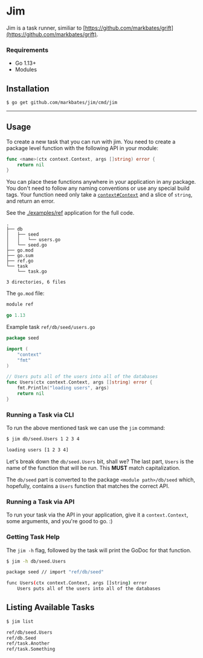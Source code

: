 # Jim

Jim is a task runner, similiar to [https://github.com/markbates/grift](https://github.com/markbates/grift).

### Requirements

* Go 1.13+
* Modules

## Installation

```bash
$ go get github.com/markbates/jim/cmd/jim
```

---

## Usage

To create a new task that you can run with jim. You need to create a package level function with the following API in your module:

```go
func <name>(ctx context.Context, args []string) error {
	return nil
}
```

You can place these functions anywhere in your application in any package. You don't need to follow any naming conventions or use any special build tags. Your function need only take a [`context#Context`](https://godoc.org/context#Context) and a slice of `string`, and return an error.


See the [./examples/ref](./examples/ref) application for the full code.

```text
.
├── db
│   ├── seed
│   │   └── users.go
│   └── seed.go
├── go.mod
├── go.sum
├── ref.go
└── task
    └── task.go

3 directories, 6 files
```

The `go.mod` file:

```go
module ref

go 1.13
```

Example task `ref/db/seed/users.go`

```go
package seed

import (
	"context"
	"fmt"
)

// Users puts all of the users into all of the databases
func Users(ctx context.Context, args []string) error {
	fmt.Println("loading users", args)
	return nil
}
```

### Running a Task via CLI

To run the above mentioned task we can use the `jim` command:

```bash
$ jim db/seed.Users 1 2 3 4

loading users [1 2 3 4]
```

Let's break down the `db/seed.Users` bit, shall we? The last part, `Users` is the name of the function that will be run. This **MUST** match capitalization.

The `db/seed` part is converted to the package `<module path>/db/seed` which, hopefully, contains a `Users` function that matches the correct API.

### Running a Task via API

To run your task via the API in your application, give it a `context.Context`, some arguments, and you're good to go. :)

### Getting Task Help

The `jim -h` flag, followed by the task will print the GoDoc for that function.

```bash
$ jim -h db/seed.Users

package seed // import "ref/db/seed"

func Users(ctx context.Context, args []string) error
    Users puts all of the users into all of the databases
```

## Listing Available Tasks

```bash
$ jim list

ref/db/seed.Users
ref/db.Seed
ref/task.Another
ref/task.Something
```
